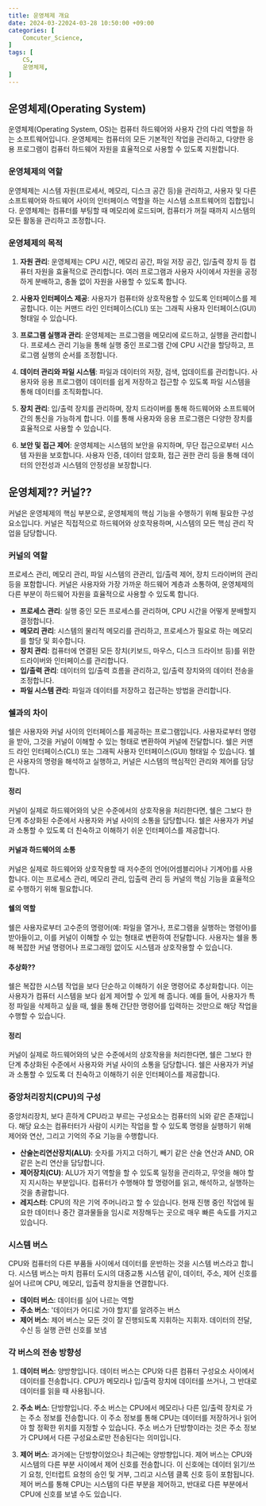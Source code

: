 ```yaml
---
title: 운영체제 개요
date: 2024-03-22024-03-28 10:50:00 +09:00
categories: [
    Comcuter_Science,
]
tags: [
    CS,
    운영체제,
]
---
```


## 운영체제(Operating System)

 운영체제(Operating System, OS)는 컴퓨터 하드웨어와 사용자 간의 다리 역할을 하는 소프트웨어입니다. 운영체제는 컴퓨터의 모든 기본적인 작업을 관리하고, 다양한 응용 프로그램이 컴퓨터 하드웨어 자원을 효율적으로 사용할 수 있도록 지원합니다.


### 운영체제의 역할

 운영체제는 시스템 자원(프로세서, 메모리, 디스크 공간 등)을 관리하고, 사용자 및 다른 소프트웨어와 하드웨어 사이의 인터페이스 역할을 하는 시스템 소프트웨어의 집합입니다. 운영체제는 컴퓨터를 부팅할 때 메모리에 로드되며, 컴퓨터가 꺼질 때까지 시스템의 모든 활동을 관리하고 조정합니다.


### 운영체제의 목적

1. **자원 관리**: 운영체제는 CPU 시간, 메모리 공간, 파일 저장 공간, 입/출력 장치 등 컴퓨터 자원을 효율적으로 관리합니다. 여러 프로그램과 사용자 사이에서 자원을 공정하게 분배하고, 충돌 없이 자원을 사용할 수 있도록 합니다.

2. **사용자 인터페이스 제공**: 사용자가 컴퓨터와 상호작용할 수 있도록 인터페이스를 제공합니다. 이는 커맨드 라인 인터페이스(CLI) 또는 그래픽 사용자 인터페이스(GUI) 형태일 수 있습니다.

3. **프로그램 실행과 관리**: 운영체제는 프로그램을 메모리에 로드하고, 실행을 관리합니다. 프로세스 관리 기능을 통해 실행 중인 프로그램 간에 CPU 시간을 할당하고, 프로그램 실행의 순서를 조정합니다.

4. **데이터 관리와 파일 시스템**: 파일과 데이터의 저장, 검색, 업데이트를 관리합니다. 사용자와 응용 프로그램이 데이터를 쉽게 저장하고 접근할 수 있도록 파일 시스템을 통해 데이터를 조직화합니다.

5. **장치 관리**: 입/출력 장치를 관리하며, 장치 드라이버를 통해 하드웨어와 소프트웨어 간의 통신을 가능하게 합니다. 이를 통해 사용자와 응용 프로그램은 다양한 장치를 효율적으로 사용할 수 있습니다.

6. **보안 및 접근 제어**: 운영체제는 시스템의 보안을 유지하며, 무단 접근으로부터 시스템 자원을 보호합니다. 사용자 인증, 데이터 암호화, 접근 권한 관리 등을 통해 데이터의 안전성과 시스템의 안정성을 보장합니다.


## 운영체제?? 커널??
 커널은 운영체제의 핵심 부분으로, 운영체제의 핵심 기능을 수행하기 위해 필요한 구성요소입니다. 커널은 직접적으로 하드웨어와 상호작용하며, 시스템의 모든 핵심 관리 작업을 담당합니다. 


### 커널의 역할
 프로세스 관리, 메모리 관리, 파일 시스템의 관관리, 입/출력 제어, 장치 드라이버의 관리 등을 포함합니다. 커널은 사용자와 가장 가까운 하드웨어 계층과 소통하여, 운영체제의 다른 부분이 하드웨어 자원을 효율적으로 사용할 수 있도록 합니다.

- **프로세스 관리**: 실행 중인 모든 프로세스를 관리하며, CPU 시간을 어떻게 분배할지 결정합니다.
- **메모리 관리**: 시스템의 물리적 메모리를 관리하고, 프로세스가 필요로 하는 메모리를 할당 및 회수합니다.
- **장치 관리**: 컴퓨터에 연결된 모든 장치(키보드, 마우스, 디스크 드라이브 등)를 위한 드라이버와 인터페이스를 관리합니다.
- **입/출력 관리**: 데이터의 입/출력 흐름을 관리하고, 입/출력 장치와의 데이터 전송을 조정합니다.
- **파일 시스템 관리**: 파일과 데이터를 저장하고 접근하는 방법을 관리합니다.


### 쉘과의 차이
 쉘은 사용자와 커널 사이의 인터페이스를 제공하는 프로그램입니다. 사용자로부터 명령을 받아, 그것을 커널이 이해할 수 있는 형태로 변환하여 커널에 전달합니다. 쉘은 커맨드 라인 인터페이스(CLI) 또는 그래픽 사용자 인터페이스(GUI) 형태일 수 있습니다. 쉘은 사용자의 명령을 해석하고 실행하고, 커널은 시스템의 핵심적인 관리와 제어를 담당합니다.

#### 정리
 커널이 실제로 하드웨어와의 낮은 수준에서의 상호작용을 처리한다면, 쉘은 그보다 한 단계 추상화된 수준에서 사용자와 커널 사이의 소통을 담당합니다. 쉘은 사용자가 커널과 소통할 수 있도록 더 친숙하고 이해하기 쉬운 인터페이스를 제공합니다.

#### 커널과 하드웨어의 소통
 커널은 실제로 하드웨어와 상호작용할 때 저수준의 언어(어셈블리어나 기계어)를 사용합니다. 이는 프로세스 관리, 메모리 관리, 입출력 관리 등 커널의 핵심 기능을 효율적으로 수행하기 위해 필요합니다.

#### 쉘의 역할
 쉘은 사용자로부터 고수준의 명령어(예: 파일을 열거나, 프로그램을 실행하는 명령어)를 받아들이고, 이를 커널이 이해할 수 있는 형태로 변환하여 전달합니다. 사용자는 쉘을 통해 복잡한 커널 명령어나 프로그래밍 없이도 시스템과 상호작용할 수 있습니다.

#### 추상화??
 쉘은 복잡한 시스템 작업을 보다 단순하고 이해하기 쉬운 명령어로 추상화합니다. 이는 사용자가 컴퓨터 시스템을 보다 쉽게 제어할 수 있게 해 줍니다. 예를 들어, 사용자가 특정 파일을 삭제하고 싶을 때, 쉘을 통해 간단한 명령어를 입력하는 것만으로 해당 작업을 수행할 수 있습니다.

#### 정리
 커널이 실제로 하드웨어와의 낮은 수준에서의 상호작용을 처리한다면, 쉘은 그보다 한 단계 추상화된 수준에서 사용자와 커널 사이의 소통을 담당합니다. 쉘은 사용자가 커널과 소통할 수 있도록 더 친숙하고 이해하기 쉬운 인터페이스를 제공합니다.


### 중앙처리장치(CPU)의 구성
 중앙처리장치, 보다 흔하게 CPU라고 부르는 구성요소는 컴퓨터의 뇌와 같은 존재입니다. 해당 요소는 컴퓨터터가 사람이 시키는 작업을 할 수 있도록 명령을 실행하기 위해 제어와 연산, 그리고 기억의 주요 기능을 수행합니다.

- **산술논리연산장치(ALU)**: 숫자를 가지고 더하기, 빼기 같은 산술 연산과 AND, OR 같은 논리 연산을 담당합니다. 
- **제어장치(CU)**: ALU가 자기 역할을 할 수 있도록 일정을 관리하고, 무엇을 해야 할지 지시하는 부분입니다. 컴퓨터가 수행해야 할 명령어를 읽고, 해석하고, 실행하는 것을 총괄합니다.
- **레지스터**: CPU의 작은 기억 주머니라고 할 수 있습니다. 현재 진행 중인 작업에 필요한 데이터나 중간 결과물들을 임시로 저장해두는 곳으로 매우 빠른 속도를 가지고 있습니다.

### 시스템 버스
 CPU와 컴퓨터의 다른 부품들 사이에서 데이터를 운반하는 것을 시스템 버스라고 합니다. 시스템 버스는 마치 컴퓨터 도시의 대중교통 시스템 같이, 데이터, 주소, 제어 신호를 실어 나르며 CPU, 메모리, 입출력 장치들을 연결합니다.

- **데이터 버스**: 데이터를 실어 나르는 역할
- **주소 버스**: '데이터가 어디로 가야 할지'를 알려주는 버스 
- **제어 버스**: 제어 버스는 모든 것이 잘 진행되도록 지휘하는 
지휘자. 데이터의 전달, 수신 등 실행 관련 신호를 보냄

### 각 버스의 전송 방향성

1. **데이터 버스**: 양방향입니다. 데이터 버스는 CPU와 다른 컴퓨터 구성요소 사이에서 데이터를 전송합니다. CPU가 메모리나 입/출력 장치에 데이터를 쓰거나, 그 반대로 데이터를 읽을 때 사용됩니다.

2. **주소 버스**: 단방향입니다. 주소 버스는 CPU에서 메모리나 다른 입/출력 장치로 가는 주소 정보를 전송합니다. 이 주소 정보를 통해 CPU는 데이터를 저장하거나 읽어야 할 정확한 위치를 지정할 수 있습니다. 주소 버스가 단방향이라는 것은 주소 정보가 CPU에서 다른 구성요소로만 전송된다는 의미입니다.

3. **제어 버스**: 과거에는 단방향이었으나 최근에는 양방향입니다. 제어 버스는 CPU와 시스템의 다른 부분 사이에서 제어 신호를 전송합니다. 이 신호에는 데이터 읽기/쓰기 요청, 인터럽트 요청의 승인 및 거부, 그리고 시스템 클록 신호 등이 포함됩니다. 제어 버스를 통해 CPU는 시스템의 다른 부분을 제어하고, 반대로 다른 부분에서 CPU에 신호를 보낼 수도 있습니다.

